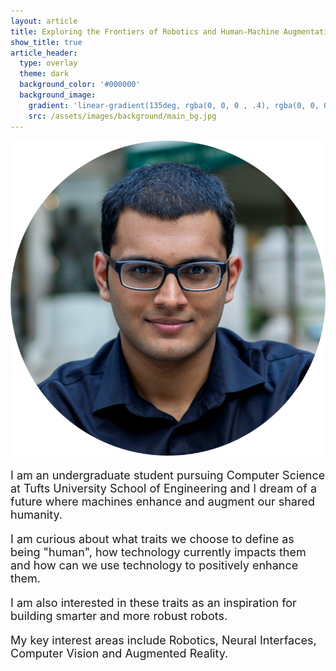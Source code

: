 ```yaml
---
layout: article
title: Exploring the Frontiers of Robotics and Human-Machine Augmentation
show_title: true
article_header:
  type: overlay
  theme: dark
  background_color: '#000000'
  background_image:
    gradient: 'linear-gradient(135deg, rgba(0, 0, 0 , .4), rgba(0, 0, 0, .4))'
    src: /assets/images/background/main_bg.jpg
---
```


<p></p>

<div class="item">
	<div class="item__image">
		<img class="image image--xl" src="/assets/images/portrait.png"/>
	</div>
	<div class="item__content">
		<div class="item__description">
			<font size = "4">
				<p>I am an undergraduate student pursuing Computer Science at Tufts University School of Engineering and I dream of a future where machines enhance and augment our shared humanity.</p>
				<p>I am curious about what traits we choose to define as being "human", how technology currently impacts them and how can we use technology to positively enhance them. </p>
				<p>I am also interested in these traits as an inspiration for building smarter and more robust robots.</p>
				<p>My key interest areas include Robotics, Neural Interfaces, Computer Vision and Augmented Reality.</p>
			</font>
		</div>
	</div>
</div>
